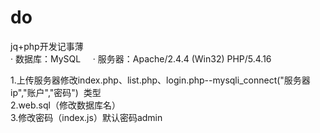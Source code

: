 # do   
jq+php开发记事薄      
· 数据库：MySQL        
· 服务器：Apache/2.4.4 (Win32) PHP/5.4.16     
      
1.上传服务器修改index.php、list.php、login.php--mysqli_connect("服务器ip","账户","密码")  类型      
2.web.sql（修改数据库名）       
3.修改密码（index.js）默认密码admin        

